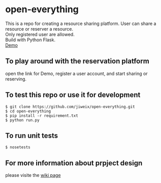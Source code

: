 # open-everything
This is a repo for creating a resource sharing platform. User can share a resource or reserver a resource.   
Only registered user are allowed.  
Build with Python Flask.  
[Demo](https://nyu-ost-jx.herokuapp.com/)  

## To play around with the reservation platform  
open the link for Demo, register a user account, and start sharing or reserving.  

## To test this repo or use it for development 

    $ git clone https://github.com/jiweix/open-everything.git
    $ cd open-everything
    $ pip install -r requirement.txt
    $ python run.py
    
## To run unit tests
 
    $ nosetests
    
## For more information about prpject design
please visite the [wiki page](https://github.com/jiweix/open-everything/wiki) 
